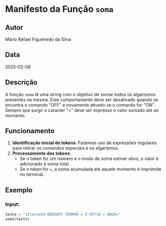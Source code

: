 # Manifesto da Função `soma`

## Autor
Mário Rafael Figueiredo da Silva

## Data
2025-02-08


## Descrição
A função `soma` lê uma string com o objetivo de somar todos os algarismos presentes na mesma. Este comportamente deve ser desativado quando se encontra o comando "OFF" e novamente ativado se o comando for "ON". Sempre que surgir o caracter "=" deve ser impresso o valor somado até ao momento.

## Funcionamento
1. **Identificação inicial de tokens**: Fazemos uso de expressões regulares para retirar os comandos especiais e os algarismos.
2. **Processamento dos tokens**:
   - Se o token for um número e o modo de soma estiver ativo, o valor é adicionado à soma total.
   - Se o token for `=`, a soma acumulada até aquele momento é imprimida no terminal.

## Exemplo
### Input:
```python
texto = "12teste34 ON56OFF 78ON90 = 5 OFF10 = ON20="
soma(texto)

